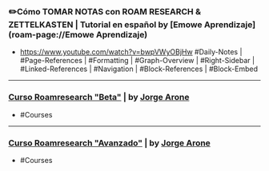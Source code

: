 ### ✏️Cómo TOMAR NOTAS con ROAM RESEARCH & ZETTELKASTEN | Tutorial en español by [Emowe Aprendizaje](roam-page://Emowe Aprendizaje)
- <https://www.youtube.com/watch?v=bwpVWyOBjHw>
#Daily-Notes | #Page-References | #Formatting | #Graph-Overview | #Right-Sidebar | #Linked-References | #Navigation | #Block-References | #Block-Embed 
---
### [Curso Roamresearch "Beta"](https://www.youtube.com/playlist?list=PL2CI0VRuaLWcDOU6RQLVJQb6lwW4QRqAN) | by [Jorge Arone](Jorge%20Arone.md)
- #Courses
---
### [Curso Roamresearch "Avanzado"](https://www.youtube.com/playlist?list=PL2CI0VRuaLWchGZi3KZOwvwqPNDGBicXP) | by [Jorge Arone](Jorge%20Arone.md)
- #Courses